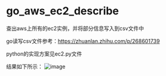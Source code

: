 # go_aws_ec2_describe
查出aws上所有的ec2实例，并将部分信息写入到csv文件中

go读写csv文件参考：https://zhuanlan.zhihu.com/p/268601739

python的实现方案见ec2.py文件

结果如下所示：
![image](https://user-images.githubusercontent.com/26688391/132815142-48f4d3cd-df35-4c54-b59c-8095f36bb5e6.png)
